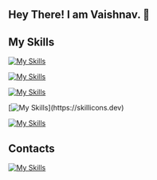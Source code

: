 ## Hey There! I am Vaishnav. :wave:

## My Skills
  [![My Skills](https://skillicons.dev/icons?i=html,css,js,react,nodejs,nextjs,tailwind,bootstrap)](https://skillicons.dev)

  
  [![My Skills](https://skillicons.dev/icons?i=git,github,docker,figma,linux,powershell)](https://skillicons.dev)


  [![My Skills](https://skillicons.dev/icons?i=firebase,mongodb,sqlite)](https://skillicons.dev)

  
  [![My Skills](https://skillicons.dev/icons?i=java,python,c,cpp,)](https://skillicons.dev)

  [![My Skills](https://skillicons.dev/icons?i=kali,ubuntu,windows)](https://skillicons.dev)

 

## Contacts
  [![My Skills](https://skillicons.dev/icons?i=linkedin)](https://www.linkedin.com/in/vaishnav-wakchaure)
  
